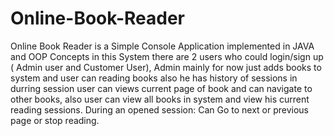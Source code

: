 # Online-Book-Reader
Online Book Reader is a Simple Console Application implemented in JAVA and OOP Concepts 
in this System there are 2 users who could login/sign up ( Admin user and Customer User), Admin mainly for now just adds books to system and user can reading books also he has history of sessions in durring session user can views current page of book and can navigate to other books, also user can view all books in system and view his current reading sessions. During an opened session: Can Go to next or previous page or stop reading.
